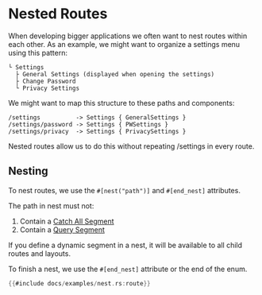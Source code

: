 # Nested Routes

When developing bigger applications we often want to nest routes within each
other. As an example, we might want to organize a settings menu using this
pattern:

```plain
└ Settings
  ├ General Settings (displayed when opening the settings)
  ├ Change Password
  └ Privacy Settings
```

We might want to map this structure to these paths and components:

```plain
/settings          -> Settings { GeneralSettings }
/settings/password -> Settings { PWSettings }
/settings/privacy  -> Settings { PrivacySettings }
```

Nested routes allow us to do this without repeating /settings in every route.

## Nesting

To nest routes, we use the `#[nest("path")]` and `#[end_nest]` attributes.

The path in nest must not:

1. Contain a [Catch All Segment](index.md#catch-all-segments)
2. Contain a [Query Segment](index.md#query-segments)

If you define a dynamic segment in a nest, it will be available to all child routes and layouts.

To finish a nest, we use the `#[end_nest]` attribute or the end of the enum.

```rust
{{#include docs/examples/nest.rs:route}}
```
